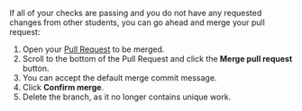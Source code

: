 If all of your checks are passing and you do not have any requested changes from other students, you can go ahead and merge your pull request:

1. Open your [Pull Request](https://github.com/githubschool/open-enrollment-classes-introduction-to-github/pulls) to be merged.
1. Scroll to the bottom of the Pull Request and click the **Merge pull request** button.
1. You can accept the default merge commit message.
1. Click **Confirm merge**.
1. Delete the branch, as it no longer contains unique work.
